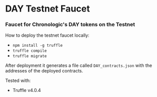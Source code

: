# DAY Testnet Faucet
### Faucet for Chronologic's DAY tokens on the Testnet

How to deploy the testnet faucet locally:
- `npm install -g truffle`
- `truffle compile`
- `truffle migrate`

After deployment it generates a file called `DAY_contracts.json` with the addresses of the deployed contracts.

Tested with:
- Truffle v4.0.4
